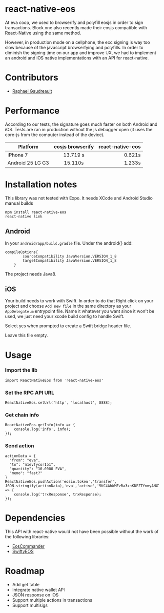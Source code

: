 # react-native-eos

At eva coop, we used to browserify and polyfill eosjs in order to sign transactions. Block.one also recently made their eosjs compatible with React-Native using the same method.

However, in production mode on a cellphone, the ecc signing  is way too slow because of the javascript browserfying and polyfills. In order to diminish the signing time on our app and improve UX, we had to implement an android and iOS native implementations with an API for react-native.

# Contributors
- [Raphael Gaudreault](https://github.com/raphaelgodro)


# Performance
According to our tests, the signature goes much faster on both Android and iOS. Tests are ran in production without the js debugger open (it uses the core-js from the computer instead of the device).


| Platform      | eosjs browserify | react-native-eos  |
| ------------- |:----------------:| -----------------:|
| iPhone 7    | 13.719 s   | 0.621s             |
| Android 25 LG G3    | 15.110s        |   1.233s     	   |

# Installation notes

This library was not tested with Expo. It needs XCode and Android Studio manual builds

```
npm install react-native-eos
react-native link
```

## Android

In your `android/app/build.gradle` file. Under the android{} add:

```
compileOptions{
        sourceCompatibility JavaVersion.VERSION_1_8
        targetCompatibility JavaVersion.VERSION_1_8
    }
```
The project needs Java8.

## iOS

Your build needs to work with Swift.
In order to do that Right click on your project and choose `Add new file` in the same directory as your `AppDelegate.m` entrypoint file. Name it whatever you want since it won't be used, we just need your xcode build config to handle Swift. 

Select yes when prompted to create a Swift bridge header file.

Leave this file empty.

# Usage
### Import the lib
```
import ReactNativeEos from 'react-native-eos'
```
### Set the RPC API URL
```
ReactNativeEos.setUrl('http', 'localhost', 8888);
```
### Get chain info
```
ReactNativeEos.getInfo(info => {
	console.log('info', info);
});
```
### Send action
```
actionData = {
  "from": "eva",
  "to": "m1evfycor1b1",
  "quantity": "10.0000 EVA",
  "memo": "fast?"
}
ReactNativeEos.pushAction('eosio.token','transfer', JSON.stringify(actionData),'eva','active','5KC4AhWMFzRa3xnKDPZTYnmyANG7JDuzrruxAzvxozkTnj9QUjT').then(trxResponse => {
    console.log('trxResponse', trxResponse);
});
```

# Dependencies
This API with react-native would not have been possible without the work of the following libraries:

 - [EosCommander](https://github.com/playerone-id/EosCommander)
 - [SwiftyEOS](https://github.com/ProChain/SwiftyEOS)

# Roadmap

- Add get table 
- Integrate native wallet API
- JSON response on iOS
- Support multiple actions in transactions
- Support multisigs
